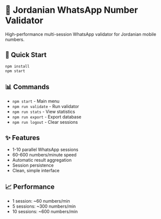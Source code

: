 # 📱 Jordanian WhatsApp Number Validator

High-performance multi-session WhatsApp validator for Jordanian mobile numbers.

## 🚀 Quick Start

```bash
npm install
npm start
```

## 📊 Commands

- `npm start` - Main menu
- `npm run validate` - Run validator
- `npm run stats` - View statistics
- `npm run export` - Export database
- `npm run logout` - Clear sessions

## ✨ Features

- 1-10 parallel WhatsApp sessions
- 60-600 numbers/minute speed
- Automatic result aggregation
- Session persistence
- Clean, simple interface

## 📈 Performance

- 1 session: ~60 numbers/min
- 5 sessions: ~300 numbers/min
- 10 sessions: ~600 numbers/min
